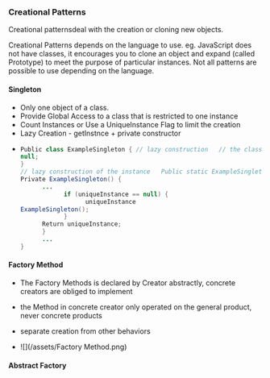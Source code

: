 ### Creational Patterns

Creational patternsdeal with the creation or cloning new objects.

Creational Patterns depends on the language to use. eg. JavaScript does not have classes, it encourages you to clone an object and expand \(called Prototype\) to meet the purpose of particular instances. Not all patterns are possible to use depending on the language.

#### Singleton

* Only one object of a class. 
* Provide Global Access to a class that is restricted to one instance 
* Count Instances or Use a UniqueInstance Flag to limit the creation
* Lazy Creation - getInstnce + private constructor 
* ```java
  Public class ExampleSingleton { // lazy construction   // the class variable is null if no instance is   // instantiated   Private static ExampleSingleton uniqueInstance = 
  null; 
  } 
  // lazy construction of the instance   Public static ExampleSingleton getInstance() { 
  Private ExampleSingleton() {
        ...
              if (uniqueInstance == null) {
                    uniqueInstance
  ExampleSingleton();
              }
        Return uniqueInstance;
        }
        ...
  }
  ```

#### Factory Method

* The Factory Methods is declared by Creator abstractly, concrete creators are obliged to implement
* the Method in concrete creator only operated on the general product, never concrete products
* separate creation from other behaviors

* ![](/assets/Factory Method.png)



#### Abstract Factory





